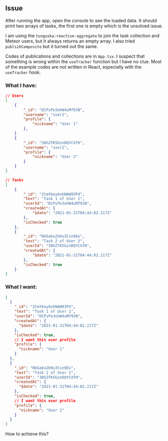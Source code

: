 ## Issue

After running the app, open the console to see the loaded data. It should print two arrays of tasks, the first one is empty which is the unsolved issue.

I am using the `tunguska:reactive-aggregate` to join the task collection and Meteor users, but it always returns an empty array. I also tried `publsihComposite` but it turned out the same.

Codes of publications and collections are in `App.tsx`. I suspect that something is wrong within the `useTracker` function but I have no clue. Most of the example codes are not written in React, especially with the `useTracker` hook.

### What I have:

```json
// Users
[
    {
        "_id": "DCPsPe3ohW4uMf9JN",
        "username": "user1",
        "profile": {
            "nickname": "User 1"
        },
    }
    {
        "_id": "38hZfK5GznDQYCXfH",
        "username": "user2",
        "profile": {
            "nickname": "User 2"
        }
    }
]

// Tasks
[
    {
        "_id": "2CmYbey6ohNAW93Pd",
        "text": "Task 1 of User 1",
        "userId": "DCPsPe3ohW4uMf9JN",
        "createdAt": {
            "$date": "2021-01-31T04:44:02.217Z"
        },
        "isChecked": true
    },
    {
        "_id": "NXGako2b9u3Csn9Eo",
        "text": "Task 2 of User 2",
        "userId": "38hZfK5GznDQYCXfH",
        "createdAt": {
            "$date": "2021-01-31T04:44:02.217Z"
        },
        "isChecked": true
    }
]

```

### What I want:

```json
[
  {
    "_id": "2CmYbey6ohNAW93Pd",
    "text": "Task 1 of User 1",
    "userId": "DCPsPe3ohW4uMf9JN",
    "createdAt": {
      "$date": "2021-01-31T04:44:02.217Z"
    },
    "isChecked": true,
    // I want this user profile
    "profile": {
      "nickname": "User 1"
    }
  },
  {
    "_id": "NXGako2b9u3Csn9Eo",
    "text": "Task 2 of User 2",
    "userId": "38hZfK5GznDQYCXfH",
    "createdAt": {
      "$date": "2021-01-31T04:44:02.217Z"
    },
    "isChecked": true,
    // I want this user profile
    "profile": {
      "nickname": "User 2"
    }
  }
]
```

How to achieve this?
